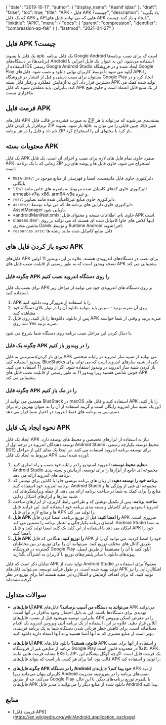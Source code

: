 {
  "date": "2019-10-11",
  "author": {
    "display_name": "Kashif Iqbal"
}،
  "draft": "false",
  "toc": true,
  "title": "APK - فایل APK چیست؟",
  "description": "یاد بگیرید که یک فایل APK و APIهایی که می توانند فایل های APK ایجاد و باز کنند چیست.",
  "linktitle": "APK",
  "menu": {
    "docs": {
      "parent": "compression",
      "identifier": "compression-ap-fak"
}
}،
  "lastmod": "2021-04-27"
}

## فایل APK چیست؟

یک فایل با پسوند apk. یک فایل برنامه Google Android است که برای نصب برنامه‌ها (برنامه‌ها) در دستگاه‌های Android استفاده می‌شود. این به عنوان یک فایل اجرایی با استفاده از IDE رسمی Google Android Studio ایجاد شده و در فروشگاه Google Play آپلود می شود تا توسط کاربران نهایی دانلود و نصب شود. فایل‌های APK را می‌توان برای نصب دستی و قبل از انتشار در فروشگاه Google Play ایجاد کرد و در دسترس قرار داد. این به آزمایش عملکرد و رفتار فایل بسته APK تولید شده کمک می کند. بنابراین، باید مطمئن شوید که فایل APK از یک منبع قابل اعتماد است و حاوی هیچ بدافزاری نیست.

## فرمت فایل APK

فایل‌های APK به صورت فشرده در قالب فایل [ZIP](/compression/zip/) بسته‌بندی می‌شوند که می‌تواند با هر نرم‌افزار باز کردن فایل ZIP باز شود. پسوند apk. چنین فایلی را می توان به .zip تغییر نام داد و فایل را در هر برنامه ZIP باز کرد یا محتوای آن را استخراج کرد.

## محتویات بسته APK

یک فایل APK منفرد حاوی تمام فایل های لازم برای نصب و اجرای آن است. یک فایل APK، زمانی که با یک برنامه ZIP استخراج می شود، حاوی فایل ها و پوشه های زیر است.

 * `META-INF/`: دایرکتوری حاوی فایل مانیفست، امضا و فهرستی از منابع موجود در بایگانی
 * `lib/`: دایرکتوری حاوی کدهای کامپایل شده مربوط به پلتفرم های خاص مانند armeabi-v7a، x86، arm64-v8a و غیره.
 * `res/`: دایرکتوری حاوی منابع غیرکامپایل شده مانند تصاویر
 * `assets/`: دایرکتوری حاوی دارایی های برنامه ها، که می تواند توسط AssetManager بازیابی شود.
 * «androidManifest.xml»: حاوی نام، اطلاعات نسخه و محتوای فایل APK است.
 * classes.dex': اینها کلاس های جاوا کامپایل شده ای هستند که می توانند بر روی ماشین مجازی Dalvik و توسط Runtime Android اجرا شوند.
 * `resources.arsc`: فایل منابع کامپایل شده مانند رشته ها

## نحوه باز کردن فایل های APK

فایل‌های APK برای نصب در دستگاه‌های اندرویدی هستند. علاوه بر این، ویندوز 11 اولین نسخه ویندوز است که به طور رسمی از قابلیت نصب فایل های APK پشتیبانی می کند.

### چگونه فایل APK را روی دستگاه اندروید نصب کنیم

برای نصب یک فایل APK بر روی دستگاه های اندرویدی خود می توانید از مراحل زیر استفاده کنید.

 1. APK را با استفاده از مرورگر وب دانلود کنید
 2. روی آن ضربه بزنید – سپس باید بتوانید دانلود آن را در نوار بالای دستگاه خود مشاهده کنید
 3. پس از دانلود، دانلودها را باز کنید، روی فایل APK ضربه بزنید و وقتی از شما خواسته شد روی Yes ضربه بزنید.

با دنبال کردن این مراحل نصب برنامه روی دستگاه شما شروع می شود.

### چگونه یک فایل APK را در ویندوز باز کنیم

برای باز کردن/دسترسی به فایل APK می توانید از شبیه ساز اندروید در رایانه شخصی ویندوز استفاده کنید. BlueStacks یکی از شبیه سازهای اندروید است که می تواند برای باز کردن شبیه ساز اندروید در ویندوز استفاده شود. اگر از ویندوز 11 استفاده می کنید، خوش شانس هستید زیرا ویندوز 11 به طور رسمی از قابلیت نصب فایل های APK پشتیبانی می کند.

### چگونه فایل APK را در مک باز کنیم

همچنین می توانید از BlueStack در macOS استفاده کنید و فایل های APK را باز کنید. این یک شبیه ساز اندروید رایگان است و گزینه استفاده از آن را به عنوان بهترین راه برای دسترسی به برنامه های فقط اندروید در اختیار شما قرار می دهد.

## نحوه ایجاد یک فایل APK

ایجاد یک فایل APK نیاز به استفاده از ابزارهای تخصصی و محیط های توسعه دارد. توسعه دهندگان اندروید در درجه اول از Android Studio، محیط توسعه یکپارچه رسمی (IDE) برای توسعه برنامه اندروید استفاده می کنند. در اینجا یک نمای کلی از مراحل مربوط به ایجاد یک فایل APK آورده شده است:

 1. **تنظیم محیط توسعه:** اندروید استودیو را در رایانه خود نصب و راه اندازی کنید. Android Studio مجموعه ای جامع از ابزارها را برای توسعه، آزمایش و بسته بندی برنامه های اندروید ارائه می دهد.
 1. **برنامه خود را توسعه دهید:** از زبان های برنامه نویسی جاوا یا کاتلین برای نوشتن کد برنامه اندروید خود استفاده کنید. Android Studio مجموعه ای غنی از ویژگی ها و منابع را برای کمک به شما در ساخت برنامه ارائه می دهد، از جمله ویرایشگرهای کد، شبیه سازها و ابزارهای اشکال زدایی.
 1. **ساخت برنامه:** پس از تکمیل نوشتن کد و طراحی رابط کاربری، از ابزارهای ساخت اندروید استودیو برای کامپایل و بسته بندی برنامه خود استفاده کنید. این فرآیند فایل ها و منابع لازم برای فایل APK را تولید می کند.
 1. **فایل APK را امضا کنید:** قبل از توزیع برنامه، امضا کردن فایل APK ضروری است. امضای برنامه یکپارچگی و اعتبار برنامه را تضمین می کند. Android Studio به شما امکان می دهد با استفاده از این کلید یک کلید امضا تولید کنید و فایل APK خود را امضا کنید.
 1. **فایل APK را توزیع کنید:** هنگامی که فایل APK خود را امضا کردید، می توانید آن را از طریق کانال های مختلف توزیع کنید. می‌توانید آن را برای توزیع در بین مخاطبان گسترده در فروشگاه Google Play آپلود کنید یا آن را مستقیماً از طریق ایمیل، پیوندهای دانلود یا سایر پلتفرم‌های توزیع با کاربران به اشتراک بگذارید.

شایان ذکر است که فایل APK تولید شده از Android Studio معمولاً برای استفاده در تولید بهینه شده است. در طول فرآیند توسعه، می‌توانید فایل‌های APK اشکال‌زدایی را نیز تولید کنید، که برای اهداف آزمایش و اشکال‌زدایی مفید هستند اما برای توزیع در نظر گرفته نشده‌اند.

## سوالات متداول

 * **آیا فایل‌های APK می‌توانند به دستگاه من آسیب برسانند؟** فایل‌های APK می‌توانند تهدیدی برای دستگاه‌ها باشند. این به دلیل احتمال وجود بدافزار در آنها است. بنابراین، توصیه می‌شود قبل از نصب، فایل‌های APK را در معرض اسکن ویروس آنلاین قرار دهید. علاوه بر این، استفاده از یک برنامه آنتی ویروس اندروید یک اقدام محتاطانه است. برای کاهش خطر قربانی شدن دستگاه شما به یک برنامه فریبنده، بهتر است از منابع معتبری که به آنها آشنا هستید و به آنها اعتماد دارید دانلود کنید.

 * **آیا فایل‌های APK قانونی هستند؟** دانلود فایل‌های APK و استفاده از آنها برای نصب برنامه از منابعی غیر از فروشگاه Google Play کاملاً در محدوده قانون است. APK، مشابه فرمت هایی مانند EXE یا ZIP، یک فرمت فایل است. اگرچه گوگل پیشگام این قالب بود، اما برای هر کسی باز است که بتواند فایل‌های APK را تولید و استفاده کند.

 * **چگونه فایل‌های APK را در دستگاه Android خود پیدا کنم؟** فایل‌های APK از دید کاربران پنهان می‌مانند زیرا Android نصب‌های برنامه را در پس‌زمینه مدیریت می‌کند، چه از طریق Google Play یا پلتفرم توزیع برنامه‌های دیگر. با این حال، فایل‌های APK دانلود شده از منابع دیگر را می‌توانید با مدیر فایل Android پیدا کنید.

## منابع

* [فرمت فایل APK] (https://en.wikipedia.org/wiki/Android_application_package)



